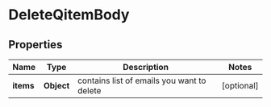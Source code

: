 # DeleteQitemBody

## Properties
Name | Type | Description | Notes
------------ | ------------- | ------------- | -------------
**items** | **Object** | contains list of emails you want to delete |  [optional]
